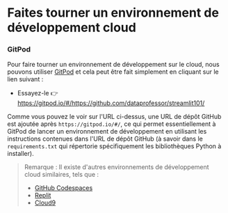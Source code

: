 # Faites tourner un environnement de développement cloud

### GitPod
Pour faire tourner un environnement de développement sur le cloud, nous pouvons utiliser [GitPod](https://www.gitpod.io/) et cela peut être fait simplement en cliquant sur le lien suivant :
- Essayez-le 👉 https://gitpod.io/#/https://github.com/dataprofessor/streamlit101/

Comme vous pouvez le voir sur l'URL ci-dessus, une URL de dépôt GitHub est ajoutée après `https://gitpod.io/#/`, ce qui permet essentiellement à GitPod de lancer un environnement de développement en utilisant les instructions contenues dans l'URL de dépôt GitHub (à savoir dans le `requirements.txt` qui répertorie spécifiquement les bibliothèques Python à installer).

> Remarque : Il existe d'autres environnements de développement cloud similaires, tels que :
> - [GitHub Codespaces](https://docs.github.com/en/codespaces/setting-up-your-project-for-codespaces/setting-up-your-python-project-for-codespaces)
> - [Replit](https://replit.com/)
> - [Cloud9](https://aws.amazon.com/cloud9/)